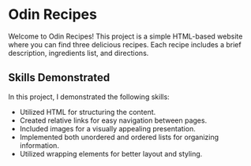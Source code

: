 <h1>Odin Recipes</h1>
<p>Welcome to Odin Recipes! This project is a simple HTML-based website where you can find three delicious recipes. Each recipe includes a brief description, ingredients list, and directions.</p>
<h2>Skills Demonstrated</h2>

<p>In this project, I demonstrated the following skills:</p>
<ul>
  <li>Utilized HTML for structuring the content.</li>
  <li>Created relative links for easy navigation between pages.</li>
  <li>Included images for a visually appealing presentation.</li>
  <li>Implemented both unordered and ordered lists for organizing information.</li>
  <li>Utilized wrapping elements for better layout and styling.</li>
</ul>